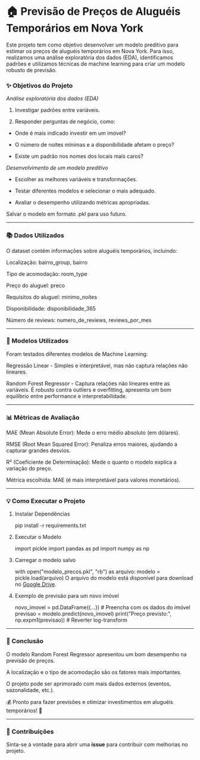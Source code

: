 # 🏠 Previsão de Preços de Aluguéis Temporários em Nova York

Este projeto tem como objetivo desenvolver um modelo preditivo para estimar os preços de aluguéis temporários em Nova York. Para isso, realizamos uma análise exploratória dos dados (EDA), identificamos padrões e utilizamos técnicas de machine learning para criar um modelo robusto de previsão.

### ✨ Objetivos do Projeto

 *Análise exploratória dos dados (EDA)*

1. Investigar padrões entre variáveis.

2. Responder perguntas de negócio, como:

* Onde é mais indicado investir em um imóvel?

* O número de noites mínimas e a disponibilidade afetam o preço?

* Existe um padrão nos nomes dos locais mais caros?

*Desenvolvimento de um modelo preditivo*

* Escolher as melhores variáveis e transformações.

* Testar diferentes modelos e selecionar o mais adequado.

* Avaliar o desempenho utilizando métricas apropriadas.

Salvar o modelo em formato .pkl para uso futuro.

---

### 📚 Dados Utilizados

O dataset contém informações sobre aluguéis temporários, incluindo:

Localização: bairro_group, bairro

Tipo de acomodação: room_type

Preço do aluguel: preco

Requisitos do aluguel: minimo_noites

Disponibilidade: disponibilidade_365

Número de reviews: numero_de_reviews, reviews_por_mes

---

### 🎯 Modelos Utilizados

Foram testados diferentes modelos de Machine Learning:

Regressão Linear - Simples e interpretável, mas não captura relações não lineares.

Random Forest Regressor - Captura relações não lineares entre as variáveis. É robusto contra outliers e overfitting, apresenta um bom equilíbrio entre performance e interpretabilidade.

---

### 📊 Métricas de Avaliação

MAE (Mean Absolute Error): Mede o erro médio absoluto (em dólares).

RMSE (Root Mean Squared Error): Penaliza erros maiores, ajudando a capturar grandes desvios.

R² (Coeficiente de Determinação): Mede o quanto o modelo explica a variação do preço.

Métrica escolhida: MAE (é mais interpretável para valores monetários).

---

### 💡 Como Executar o Projeto

1. Instalar Dependências

    pip install -r requirements.txt

2. Executar o Modelo

    import pickle
    import pandas as pd
    import numpy as np

3. Carregar o modelo salvo

    with open("modelo_precos.pkl", "rb") as arquivo:
        modelo = pickle.load(arquivo)
O arquivo do modelo está disponível para download no [Google Drive](https://drive.google.com/file/d/15YxlV-UuF3RbX5EBtazB8gIkCSqO3mpy/view?usp=sharing).

5. Exemplo de previsão para um novo imóvel

    novo_imovel = pd.DataFrame({...})  # Preencha com os dados do imóvel
    previsao = modelo.predict(novo_imovel)
    print("Preço previsto:", np.expm1(previsao))  # Reverter log-transform

---

### 🌟 Conclusão

O modelo Random Forest Regressor apresentou um bom desempenho na previsão de preços.

A localização e o tipo de acomodação são os fatores mais importantes.

O projeto pode ser aprimorado com mais dados externos (eventos, sazonalidade, etc.).

💰 Pronto para fazer previsões e otimizar investimentos em aluguéis temporários! 🚀

---

### 🤝 Contribuições

Sinta-se à vontade para abrir uma **issue** para contribuir com melhorias no projeto.

